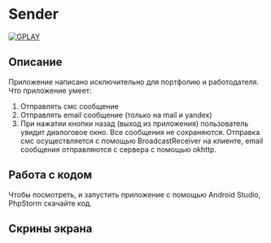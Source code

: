 # Sender

<a href="https://play.google.com/store/apps/details?id=com.dev_marinov.sender"> ![GPLAY](https://user-images.githubusercontent.com/61028366/127751951-1b8e413b-ed07-4582-8550-d56ae601f112.png)
 >></a>
 
## Описание 
Приложение написано исключительно для портфолию и работодателя.
Что приложение умеет:
1. Отправлять смс сообщение 
2. Отправлять email сообщение (только на mail и yandex)
3. При нажатии кнопки назад (выход из приложения) пользователь увидит диалоговое окно.
Все сообщения не сохраняются.
Отправка смс осуществляется с помощью BroadcastReceiver на клиенте, email сообщения отправляются с сервера с помощью okhttp.

## Работа с кодом 
Чтобы посмотреть, и запустить приложение с помощью Android Studio, PhpStorm скачайте код. 

## Скрины экрана 








